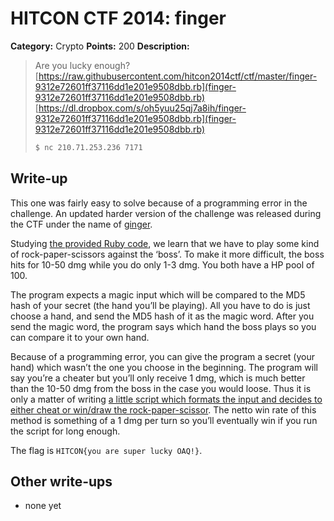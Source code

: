 # HITCON CTF 2014: finger

**Category:** Crypto
**Points:** 200
**Description:**

> Are you lucky enough?
> [https://raw.githubusercontent.com/hitcon2014ctf/ctf/master/finger-9312e72601ff37116dd1e201e9508dbb.rb](finger-9312e72601ff37116dd1e201e9508dbb.rb)
> [https://dl.dropbox.com/s/oh5yuu25qj7a8ih/finger-9312e72601ff37116dd1e201e9508dbb.rb](finger-9312e72601ff37116dd1e201e9508dbb.rb)
>
> ```bash
> $ nc 210.71.253.236 7171
> ```

## Write-up

This one was fairly easy to solve because of a programming error in the challenge. An updated harder version of the challenge was released during the CTF under the name of [ginger](https://github.com/ctfs/write-ups/tree/master/hitcon-ctf-2014/ginger).

Studying [the provided Ruby code](finger-9312e72601ff37116dd1e201e9508dbb.rb), we learn that we have to play some kind of rock-paper-scissors against the ‘boss’. To make it more difficult, the boss hits for 10-50 dmg while you do only 1-3 dmg. You both have a HP pool of 100.

The program expects a magic input which will be compared to the MD5 hash of your secret (the hand you’ll be playing). All you have to do is just choose a hand, and send the MD5 hash of it as the magic word. After you send the magic word, the program says which hand the boss plays so you can compare it to your own hand.

Because of a programming error, you can give the program a secret (your hand) which wasn’t the one you choose in the beginning. The program will say you’re a cheater but you’ll only receive 1 dmg, which is much better than the 10-50 dmg from the boss in the case you would loose. Thus it is only a matter of writing [a little script which formats the input and decides to either cheat or win/draw the rock-paper-scissor](solution.rb). The netto win rate of this method is something of a 1 dmg per turn so you’ll eventually win if you run the script for long enough.

The flag is `HITCON{you are super lucky OAQ!}`.

## Other write-ups

* none yet
